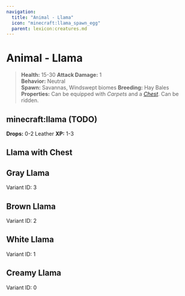 ```yaml
---
navigation:
  title: "Animal - Llama"
  icon: "minecraft:llama_spawn_egg"
  parent: lexicon:creatures.md
---
```


# Animal - Llama

> __Health:__ 15-30 
> __Attack Damage:__ 1    
> __Behavior:__ Neutral     
> __Spawn:__ Savannas, Windswept biomes 
> __Breeding:__ Hay Bales 
> __Properties:__ 
Can be equipped with *Carpets* and a [*Chest*](../useables/chest.md). Can be ridden.

## minecraft:llama (TODO)

<GameScene zoom={2}>
  <Entity id="minecraft:llama" />
</GameScene>

__Drops:__ 0-2 Leather  __XP:__ 1-3

## Llama with Chest

<GameScene zoom={2}>
  <Entity id="minecraft:llama" data="{ChestedHorse:1}" />
</GameScene>

## Gray Llama

<GameScene zoom={2}>
  <Entity id="minecraft:llama" data="{Variant:3}" />
</GameScene>

Variant ID: 3

## Brown Llama

<GameScene zoom={2}>
  <Entity id="minecraft:llama" data="{Variant:2}" />
</GameScene>

Variant ID: 2

## White Llama

<GameScene zoom={2}>
  <Entity id="minecraft:llama" data="{Variant:1}" />
</GameScene>

Variant ID: 1

## Creamy Llama

<GameScene zoom={2}>
  <Entity id="minecraft:llama" data="{Variant:0}" />
</GameScene>

Variant ID: 0

